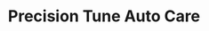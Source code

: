 ---
title: "Precision Tune Auto Care"
url: /pflugerville/precision-tune-auto-care/
shop: car repair
---